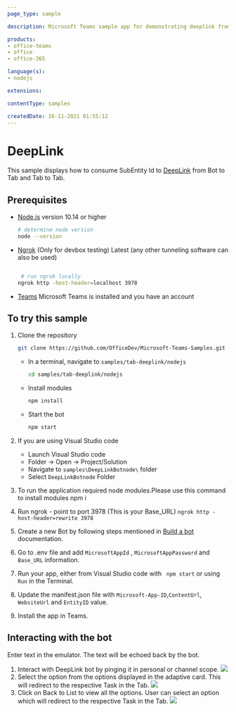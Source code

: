 ```yaml
---
page_type: sample

description: Microsoft Teams sample app for demonstrating deeplink from Bot chat to Tab consuming Subentity ID

products:
- office-teams
- office
- office-365

language(s):
- nodejs

extensions:

contentType: samples

createdDate: 16-11-2021 01:55:12
---
```


# DeepLink

This sample displays how to consume SubEntity Id to [DeepLink](https://docs.microsoft.com/en-us/microsoftteams/platform/concepts/build-and-test/deep-links#deep-linking-to-your-tab) from Bot to Tab and Tab to Tab.

## Prerequisites

- [Node.js](https://nodejs.org) version 10.14 or higher

    ```bash
    # determine node version
    node --version
    ```

      
 - [Ngrok](https://ngrok.com/download) (Only for devbox testing) Latest (any other tunneling      software       can also be used)
    ```bash

     # run ngrok locally
    ngrok http -host-header=localhost 3978
    ```
- [Teams](https://teams.microsoft.com) Microsoft Teams is installed and you have an account

## To try this sample

1. Clone the repository

    ```bash
    git clone https://github.com/OfficeDev/Microsoft-Teams-Samples.git
    ```

    - In a terminal, navigate to `samples/tab-deeplink/nodejs`

        ```bash
        cd samples/tab-deeplink/nodejs
        ```

    - Install modules

        ```bash
        npm install
        ```

    - Start the bot

        ```bash
        npm start
        ```

1. If you are using Visual Studio code
    - Launch Visual Studio code
    - Folder -> Open -> Project/Solution
    - Navigate to ```samples\DeepLinkBotnode\``` folder
    - Select ```DeepLinkBotnode``` Folder
1. To run the application required  node modules.Please use this command to install modules npm i
1. Run ngrok - point to port 3978 (This is your Base_URL)
   ```ngrok http -host-header=rewrite 3978```
1. Create a new Bot by following steps mentioned in [Build a bot](https://docs.microsoft.com/en-us/microsoftteams/platform/bots/what-are-bots?view=msteams-client-js-latest#build--a-bot-for-teams-with-the-microsoft-bot-framework) documentation.
1. Go to .env file  and add ```MicrosoftAppId``` ,  ```MicrosoftAppPassword``` and ```Base_URL``` information.
1. Run your app, either from Visual Studio code  with ``` npm start``` or using ``` Run``` in the Terminal.
1. Update the manifest.json file with ```Microsoft-App-ID```,```ContentUrl```, ```WebsiteUrl``` and ```EntityID``` value.
1. Install the app in Teams.


## Interacting with the bot

Enter text in the emulator.  The text will be echoed back by the bot.
1. Interact with DeepLink bot by pinging it in personal or channel scope. 
![](https://user-images.githubusercontent.com/50989436/116378355-adef4300-a82f-11eb-865e-1366ad0163c7.png)
2. Select the option from the options displayed in the adaptive card. This will redirect to the respective Task in the Tab.
![](https://user-images.githubusercontent.com/50989436/116378517-d5dea680-a82f-11eb-9717-9eeb84942a05.png)
3. Click on Back to List to view all the options. User can select an option which will redirect to the respective Task in the Tab.
![](https://user-images.githubusercontent.com/50989436/116378607-ed1d9400-a82f-11eb-9234-33e307ccf184.png)

